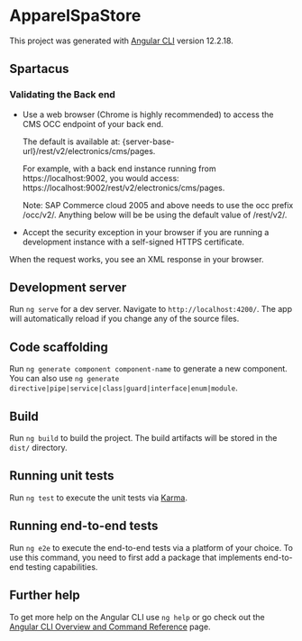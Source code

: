 # ApparelSpaStore

This project was generated with [Angular CLI](https://github.com/angular/angular-cli) version 12.2.18.

## Spartacus

### Validating the Back end

* Use a web browser (Chrome is highly recommended) to access the CMS OCC endpoint of your back end.

  The default is available at: {server-base-url}/rest/v2/electronics/cms/pages.

  For example, with a back end instance running from https://localhost:9002, you would access: https://localhost:9002/rest/v2/electronics/cms/pages.

  Note: SAP Commerce cloud 2005 and above needs to use the occ prefix /occ/v2/. Anything below will be be using the default value of /rest/v2/.

* Accept the security exception in your browser if you are running a development instance with a self-signed HTTPS certificate.

When the request works, you see an XML response in your browser.

## Development server

Run `ng serve` for a dev server. Navigate to `http://localhost:4200/`. The app will automatically reload if you change any of the source files.

## Code scaffolding

Run `ng generate component component-name` to generate a new component. You can also use `ng generate directive|pipe|service|class|guard|interface|enum|module`.

## Build

Run `ng build` to build the project. The build artifacts will be stored in the `dist/` directory.

## Running unit tests

Run `ng test` to execute the unit tests via [Karma](https://karma-runner.github.io).

## Running end-to-end tests

Run `ng e2e` to execute the end-to-end tests via a platform of your choice. To use this command, you need to first add a package that implements end-to-end testing capabilities.

## Further help

To get more help on the Angular CLI use `ng help` or go check out the [Angular CLI Overview and Command Reference](https://angular.io/cli) page.
